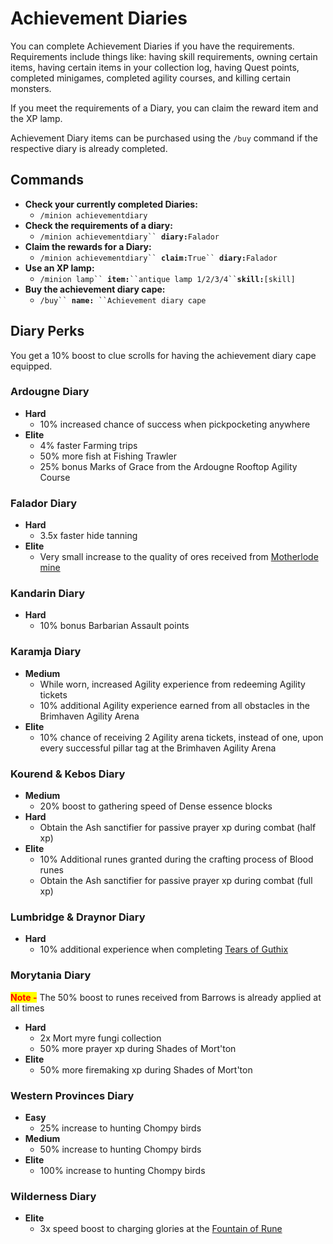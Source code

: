 # Achievement Diaries

You can complete Achievement Diaries if you have the requirements. Requirements include things like: having skill requirements, owning certain items, having certain items in your collection log, having Quest points, completed minigames, completed agility courses, and killing certain monsters.

If you meet the requirements of a Diary, you can claim the reward item and the XP lamp.

Achievement Diary items can be purchased using the `/buy` command if the respective diary is already completed.&#x20;

## Commands

* **Check your currently completed Diaries:**
  * `/minion achievementdiary`
* **Check the requirements of a diary:**
  * `/minion achievementdiary`` `**`diary:`**`Falador`
* **Claim the rewards for a Diary:**
  * `/minion achievementdiary`` `**`claim:`**`True`` `**`diary:`**`Falador`
* **Use an XP lamp:**
  * `/minion lamp`` `**`item:`**` ``antique lamp 1/2/3/4`` `**`skill:`**`[skill]`
* **Buy the achievement diary cape:**
  * `/buy`` `**`name:`**` ``Achievement diary cape`

## Diary Perks

You get a 10% boost to clue scrolls for having the achievement diary cape equipped.

### Ardougne Diary

* **Hard**
  * 10% increased chance of success when pickpocketing anywhere
* **Elite**
  * 4% faster Farming trips
  * 50% more fish at Fishing Trawler
  * 25% bonus Marks of Grace from the Ardougne Rooftop Agility Course

### Falador Diary

* **Hard**
  * 3.5x faster hide tanning
* **Elite**
  * Very small increase to the quality of ores received from [Motherlode mine](../skills/mining/motherlode-mine.md)

### Kandarin Diary

* **Hard**
  * 10% bonus Barbarian Assault points

### Karamja Diary

* **Medium**
  * While worn, increased Agility experience from redeeming Agility tickets
  * 10% additional Agility experience earned from all obstacles in the Brimhaven Agility Arena
* **Elite**
  * 10% chance of receiving 2 Agility arena tickets, instead of one, upon every successful pillar tag at the Brimhaven Agility Arena

### Kourend & Kebos Diary

* **Medium**
  * 20% boost to gathering speed of Dense essence blocks
* **Hard**
  * Obtain the Ash sanctifier for passive prayer xp during combat (half xp)
* **Elite**
  * 10% Additional runes granted during the crafting process of Blood runes
  * Obtain the Ash sanctifier for passive prayer xp during combat (full xp)

### Lumbridge & Draynor Diary

* **Hard**
  * 10% additional experience when completing [Tears of Guthix](https://wiki.oldschool.gg/miscellaneous/tears-of-guthix)

### Morytania Diary

<mark style="color:red;">**Note -**</mark> The 50% boost to runes received from Barrows is already applied at all times

* **Hard**
  * 2x Mort myre fungi collection
  * 50% more prayer xp during Shades of Mort'ton
* **Elite**
  * 50% more firemaking xp during Shades of Mort'ton

### Western Provinces Diary

* **Easy**
  * 25% increase to hunting Chompy birds
* **Medium**
  * 50% increase to hunting Chompy birds
* **Elite**
  * 100% increase to hunting Chompy birds

### Wilderness Diary

* **Elite**
  * 3x speed boost to charging glories at the [Fountain of Rune](https://wiki.oldschool.gg/skills/magic/fountain-of-rune)
